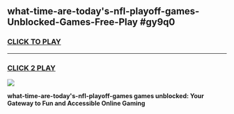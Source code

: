 
## what-time-are-today's-nfl-playoff-games-Unblocked-Games-Free-Play #gy9q0
<h3>
<a href="https://us.freeplayer.one?title=what-time-are-today's-nfl-playoff-games&ref=9M">CLICK TO PLAY</a></h3>
<hr>

<h3>
<a href="https://us.freeplayer.one?title=what-time-are-today's-nfl-playoff-games&ref=9M">CLICK 2 PLAY</a>
  
</h3>

<a href="https://us.freeplayer.one?title=what-time-are-today's-nfl-playoff-games&ref=9M"><img src="https://clearcache.store/games.png"></a>


**what-time-are-today's-nfl-playoff-games games unblocked: Your Gateway to Fun and Accessible Online Gaming**
